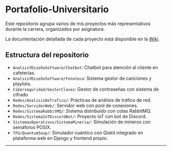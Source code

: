 # Portafolio-Universitario
Este repositorio agrupa varios de mis proyectos más representativos durante la carrera, organizados por asignatura.

La documentación detallada de cada proyecto está disponible en la [Wiki](../../wiki).

## Estructura del repositorio

- `AnalsisYDiseñoSoftware/Chatbot`: Chatbot para atención al cliente en cafeterías.
- `AnalsisYDiseñoSoftware/Fonoteca`: Sistema gestor de canciones y playlists.
- `Ciberseguridad/GestorClaves`: Gestor de contraseñas con sistema de cifrado
- `Redes/AnalisisDeTrafico/`: Prácticas de análisis de tráfico de red.
- `Redes/ServidorWeb/`: Servidor web con pool de conexiones.
- `Redes/SistemaRabbitMQ/`: Sistema distribuido con colas RabbitMQ.
- `Redes/SistemaIoTDiscordBot/`: Proyecto IoT con bot de Discord.
- `SistemasOperativos/SistemaMineria/`: Simulación de mineros con semáforos POSIX.
- `TFG/QuantumSoup/`: Simulador cuántico con Qiskit integrado en plataforma web en Django y frontend propio.

---







